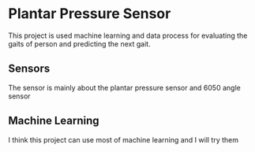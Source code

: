 # Plantar Pressure Sensor
  This project is used machine learning and data process for evaluating the gaits of person and predicting the next gait.
## Sensors
  The sensor is mainly about the plantar pressure sensor and 6050 angle sensor
## Machine Learning
  I think this project can use most of machine learning and I will try them